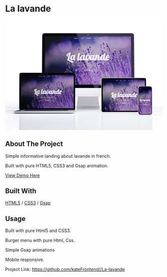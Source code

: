 <div>
  <h1>La lavande</h1> 
  <img src="03.jpg" alt="image" width="auto">
</div>

<!-- ABOUT THE PROJECT -->
## About The Project
<p>Simple informative landing about lavande in french.</p>
<p>Built with pure HTML5, CSS3 and Gsap animation.</p>

  <p>
    <a href="https://lavande.glitch.me/">View Demo Here</a>
  </p>

## Built With
[HTML5](https://www.w3schools.com/html/) / [CSS3](https://www.w3schools.com/css/) / [Gsap](https://greensock.com/gsap/)

 
<!-- USAGE EXAMPLES -->
## Usage

<p>Built with pure Html5 and CSS3.</p>
<p>Burger menu with pure Html, Css.</p>
<p>Simple Gsap animations</p>
<p>Mobile responsive.</p>
<p></p>

Project Link: https://github.com/kateFrontend//La-lavande
